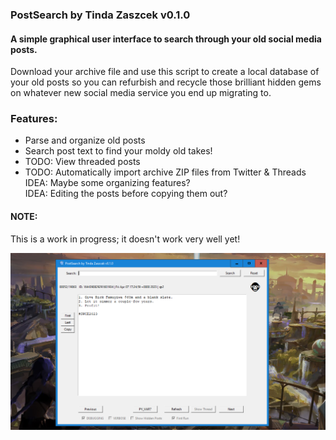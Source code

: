 
### PostSearch by Tinda Zaszcek v0.1.0

#### A simple graphical user interface to search through your old social media posts.  

Download your archive file and use this script to create a local database
of your old posts so you can refurbish and recycle those brilliant hidden
gems on whatever new social media service you end up migrating to.

### Features:
- Parse and organize old posts  
- Search post text to find your moldy old takes!  
- TODO: View threaded posts  
- TODO: Automatically import archive ZIP files from Twitter & Threads  
    IDEA: Maybe some organizing features?  
    IDEA: Editing the posts before copying them out?  

#### NOTE:  

This is a work in progress; it doesn't work very well yet!

![PostSearch GUI v0.1.0](/assets/postsearch_gui_v0.1.0.png)